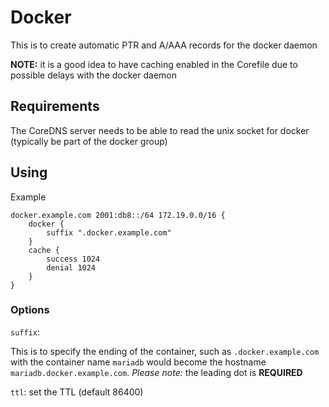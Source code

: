 Docker
==========

This is to create automatic PTR and A/AAA records for the docker daemon

**NOTE:** it is a good idea to have caching enabled in the Corefile due to possible delays with the docker daemon

## Requirements
The CoreDNS  server needs to be able to read the unix socket for docker (typically be part of the docker group)

## Using

Example 
```
docker.example.com 2001:db8::/64 172.19.0.0/16 {
    docker {
        suffix ".docker.example.com"
    }
    cache {
        success 1024
        denial 1024
    }
}
```

### Options
`suffix`: 

This is to specify the ending of the container, such as `.docker.example.com` with the container name `mariadb` would become the hostname `mariadb.docker.example.com`.
_Please note:_ the leading dot is **REQUIRED**

`ttl`: set the TTL (default 86400)
